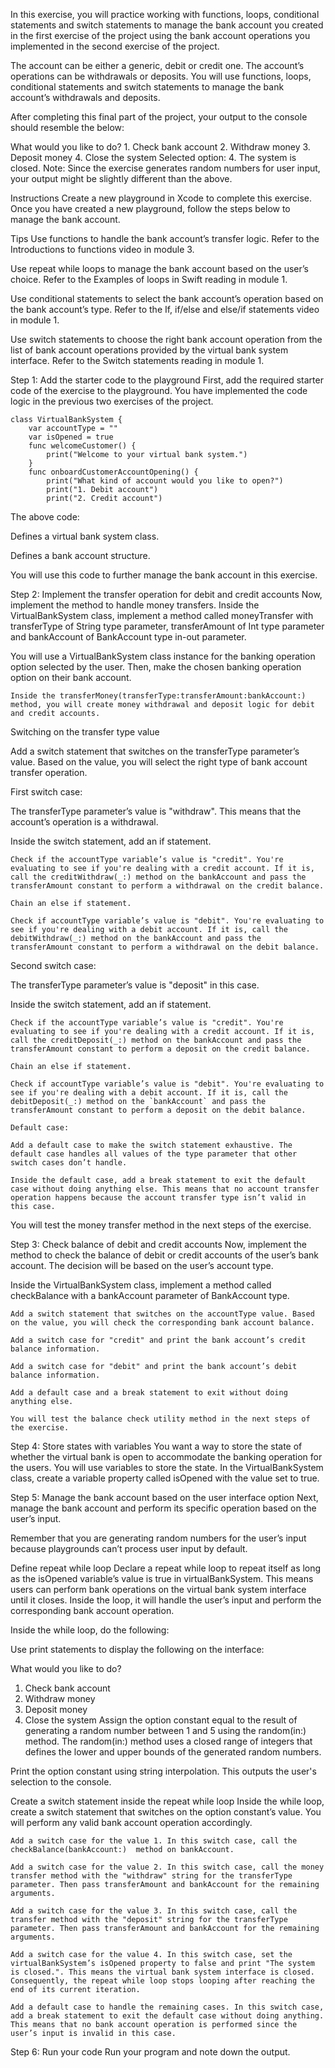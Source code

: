 In this exercise, you will practice working with functions, loops, conditional statements and switch statements to manage the bank account you created in the first exercise of the project using the bank account operations you implemented in the second exercise of the project.

The account can be either a generic, debit or credit one. The account’s operations can be withdrawals or deposits. You will use functions, loops, conditional statements and switch statements to manage the bank account’s withdrawals and deposits.

After completing this final part of the project, your output to the console should resemble the below:

What would you like to do?
    1. Check bank account
    2. Withdraw money
    3. Deposit money
    4. Close the system
    Selected option: 4.
    The system is closed.
Note: Since the exercise generates random numbers for user input, your output might be slightly different than the above.


Instructions
Create a new playground in Xcode to complete this exercise.  Once you have created a new playground, follow the steps below to manage the bank account.

Tips
Use functions to handle the bank account’s transfer logic. Refer to the 
Introductions to functions
 video in module 3.

Use repeat while loops to manage the bank account based on the user’s choice. Refer to the 
Examples of loops in Swift 
reading in module 1.  

Use conditional statements to select the bank account’s operation based on the bank account’s type. Refer to the 
If, if/else and else/if statements 
video in module 1.

Use switch statements to choose the right bank account operation from the list of bank account operations provided by the virtual bank system interface. Refer to the
Switch statements
 reading in module 1.   


Step 1: Add the starter code to the playground
First, add the required starter code of the exercise to the playground. You have implemented the code logic in the previous two exercises of the project.

    class VirtualBankSystem {
        var accountType = ""
        var isOpened = true
        func welcomeCustomer() {
            print("Welcome to your virtual bank system.")
        }
        func onboardCustomerAccountOpening() {
            print("What kind of account would you like to open?")
            print("1. Debit account")
            print("2. Credit account")

The above code:

Defines a virtual bank system class.

Defines a bank account structure.

You will use this code to further manage the bank account in this exercise.


Step 2: Implement the transfer operation for debit and credit accounts 
Now, implement the method to handle money transfers. Inside the VirtualBankSystem class, implement a method called moneyTransfer with transferType of String type parameter, transferAmount of Int type parameter and bankAccount of BankAccount type in-out parameter.

You will use a VirtualBankSystem class instance for the banking operation option selected by the user. Then, make the chosen banking operation option on their bank account.

    Inside the transferMoney(transferType:transferAmount:bankAccount:) method, you will create money withdrawal and deposit logic for debit and credit accounts.


Switching on the transfer type value 

Add a switch statement that switches on the transferType parameter’s value. Based on the value, you will select the right type of bank account transfer operation. 

First switch case:

  The transferType parameter’s value is "withdraw". This means that the account’s operation is a withdrawal.
  
  Inside the switch statement, add an if statement. 
  
    Check if the accountType variable’s value is "credit". You're evaluating to see if you're dealing with a credit account. If it is, call the creditWithdraw(_:) method on the bankAccount and pass the transferAmount constant to perform a withdrawal on the credit balance.
    
    Chain an else if statement.
    
    Check if accountType variable’s value is "debit". You're evaluating to see if you're dealing with a debit account. If it is, call the debitWithdraw(_:) method on the bankAccount and pass the transferAmount constant to perform a withdrawal on the debit balance.

Second switch case:

  The transferType parameter’s value is "deposit" in this case.
  
  Inside the switch statement, add an if statement.
    
    Check if the accountType variable’s value is "credit". You're evaluating to see if you're dealing with a credit account. If it is, call the creditDeposit(_:) method on the bankAccount and pass the transferAmount constant to perform a deposit on the credit balance.
    
    Chain an else if statement.
    
    Check if accountType variable’s value is "debit". You're evaluating to see if you're dealing with a debit account. If it is, call the debitDeposit(_:) method on the `bankAccount` and pass the transferAmount constant to perform a deposit on the debit balance.
    
    Default case:
    
    Add a default case to make the switch statement exhaustive. The default case handles all values of the type parameter that other switch cases don’t handle.
    
    Inside the default case, add a break statement to exit the default case without doing anything else. This means that no account transfer operation happens because the account transfer type isn’t valid in this case.

You will test the money transfer method in the next steps of the exercise.


Step 3: Check balance of debit and credit accounts
Now, implement the method to check the balance of debit or credit accounts of the user’s bank account. The decision will be based on the user’s account type.

Inside the VirtualBankSystem class, implement a method called checkBalance with a bankAccount parameter of BankAccount type.
  
    Add a switch statement that switches on the accountType value. Based on the value, you will check the corresponding bank account balance.
    
    Add a switch case for "credit" and print the bank account’s credit balance information.
    
    Add a switch case for "debit" and print the bank account’s debit balance information.
    
    Add a default case and a break statement to exit without doing anything else.
    
    You will test the balance check utility method in the next steps of the exercise.


Step 4: Store states with variables 
You want a way to store the state of whether the virtual bank is open to accommodate the banking operation for the users. You will use variables to store the state. In the VirtualBankSystem class, create a variable property called isOpened with the value set to true.

Step 5: Manage the bank account based on the user interface option
Next, manage the bank account and perform its specific operation based on the user’s input.

Remember that you are generating random numbers for the user’s input because playgrounds can’t process user input by default.

Define repeat while loop
Declare a repeat while loop to repeat itself as long as the isOpened variable’s value is true in virtualBankSystem. This means users can perform bank operations on the virtual bank system interface until it closes. Inside the loop, it will handle the user’s input and perform the corresponding bank account operation.

Inside the while loop, do the following:

Use print statements to display the following on the interface:

What would you like to do? 
  1. Check bank account 
  2. Withdraw money 
  3. Deposit money 
  4. Close the system 
Assign the option constant equal to the result of generating a random number between 1 and 5 using the random(in:) method. The random(in:) method uses a closed range of integers that defines the lower and upper bounds of the generated random numbers.

Print the option constant using string interpolation. This outputs the user's selection to the console.

Create a switch statement inside the repeat while loop
Inside the while loop, create a switch statement that switches on the option constant’s value. You will perform any valid bank account operation accordingly.

    Add a switch case for the value 1. In this switch case, call the checkBalance(bankAccount:)  method on bankAccount.
  
    Add a switch case for the value 2. In this switch case, call the money transfer method with the "withdraw" string for the transferType parameter. Then pass transferAmount and bankAccount for the remaining arguments.
  
    Add a switch case for the value 3. In this switch case, call the transfer method with the "deposit" string for the transferType parameter. Then pass transferAmount and bankAccount for the remaining arguments.
  
    Add a switch case for the value 4. In this switch case, set the virtualBankSystem’s isOpened property to false and print "The system is closed.". This means the virtual bank system interface is closed. Consequently, the repeat while loop stops looping after reaching the end of its current iteration.
  
    Add a default case to handle the remaining cases. In this switch case, add a break statement to exit the default case without doing anything. This means that no bank account operation is performed since the user’s input is invalid in this case.


Step 6: Run your code
Run your program and note down the output.



